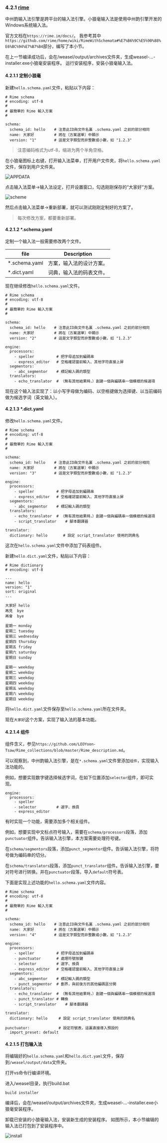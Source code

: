 ### 4.2.1 [rime](https://github.com/ChineseInputMethod/weasel/blob/master/doc/4.2%20customization/4.2.1%20rime/rime.md)

中州韵输入法引擎是跨平台的输入法引擎。小狼毫输入法是使用中州韵引擎开发的Windows系统输入法。

官方文档在`https://rime.im/docs/`。
我参考其中`https://github.com/rime/home/wiki/RimeWithSchemata#%E7%B6%9C%E5%90%88%E6%BC%94%E7%B7%B4`部分，编写了本小节。

在上一节编译成功后，会在/weasel/output/archives文件夹，生成weasel-*.*.*.*-installer.exe小狼毫安装程序。
运行安装程序，安装小狼毫输入法。

#### 4.2.1.1 定制小狼毫

新建`hello.schema.yaml`文件，粘贴以下内容：

```
# Rime schema
# encoding: utf-8
#
# 最簡單的 Rime 輸入方案
#

schema:
  schema_id: hello    # 注意此ID與文件名裏 .schema.yaml 之前的部分相同
  name: 大家好         # 將在〔方案選單〕中顯示
  version: "1"        # 這是文字類型而非整數或小數，如 "1.2.3"
```

>注意编码格式为utf-8，缩进为两个半角空格。

在小狼毫图标上右键，打开输入法菜单，打开用户文件夹，将`hello.schema.yaml`文件，保存到用户文件夹。

![APPDATA](APPDATA.png)

点击输入法菜单->输入法设定，打开设置窗口，勾选刚刚保存的“大家好”方案。

![scheme](scheme.png)

然后点击输入法菜单->重新部署，就可以测试刚刚定制好的方案了。

>每次修改方案，都要重新部署。

#### 4.2.1.2 *.schema.yaml

定制一个输入法一般需要修改两个文件。

file				|Description
-|-
*.schema.yaml		|方案，输入法的设计方案。
*.dict.yaml			|词典，输入法的码表文件。

现在继续修改`hello.schema.yaml`文件。

```
# Rime schema
# encoding: utf-8
#
# 最簡單的 Rime 輸入方案
#

schema:
  schema_id: hello    # 注意此ID與文件名裏 .schema.yaml 之前的部分相同
  name: 大家好         # 將在〔方案選單〕中顯示
  version: "2"        # 這是文字類型而非整數或小數，如 "1.2.3"

engine:
  processors:
    - speller          # 把字母追加到編碼串
    - express_editor   # 空格確認當前輸入、其他字符直接上屏
  segmentors:
    - abc_segmentor    # 標記輸入碼的類型
  translators:
    - echo_translator  # （無有其他結果時，）創建一個與編碼串一個模樣的候選項
```

现在这个输入法实现了：以小写字母做为编码、以空格键做为选择键、以当前编码做为候选字词（英文输入）。

#### 4.2.1.3 *.dict.yaml

修改`hello.schema.yaml`文件。

```
# Rime schema
# encoding: utf-8
#
# 最簡單的 Rime 輸入方案
#

schema:
  schema_id: hello    # 注意此ID與文件名裏 .schema.yaml 之前的部分相同
  name: 大家好         # 將在〔方案選單〕中顯示
  version: "3"        # 這是文字類型而非整數或小數，如 "1.2.3"

engine:
  processors:
    - speller          # 把字母追加到編碼串
    - express_editor   # 空格確認當前輸入、其他字符直接上屏
  segmentors:
    - abc_segmentor    # 標記輸入碼的類型
  translators:
    - echo_translator  # （無有其他結果時，）創建一個與編碼串一個模樣的候選項
    - script_translator    # 腳本翻譯器

translator:
  dictionary: hello       # 設定 script_translator 使用的詞典名
```

这次在`hello.schema.yaml`文件中添加了码表组件。

新建`hello.dict.yaml`文件，粘贴以下内容：

```
# Rime dictionary
# encoding: utf-8

---
name: hello
version: "1"
sort: original
...

大家好	hello
再見	bye
再會	bye

星期一	monday
星期二	tuesday
星期三	wednesday
星期四	thursday
星期五	friday
星期六	saturday
星期日	sunday

星期一	weekday
星期二	weekday
星期三	weekday
星期四	weekday
星期五	weekday
星期六	weekday
星期日	weekday
```

将`hello.dict.yaml`文件保存至`hello.schema.yaml`所在文件夹。

现在`大家好`这个方案，实现了输入法的基本功能。

#### 4.2.1.4 组件

组件含义，参见`https://github.com/LEOYoon-Tsaw/Rime_collections/blob/master/Rime_description.md`。

可以观察到，中州韵输入法引擎，是在`*.schema.yaml`文件里添加`组件`，实现输入法功能的。

例如，想要实现数字键选择候选字词，在如下位置添加`selector`组件，即可实现。

```
engine:
  processors:
    - speller
    - selector         # 選字、換頁
    - express_editor
```

有时实现一个功能，需要添加多个相关组件。

例如，想要实现中文标点符号输入，需要在`schema/processors`段落，添加`punctuator`组件。告诉输入法引擎，本方案需要处理符号键。

在`schema/segmentors`段落，添加`punct_segmentor`组件。告诉输入法引擎，将符号做为编码串的切分。

在`schema/translators`段落，添加`punct_translator`组件。告诉输入法引擎，要对符号进行转换。并在`punctuator`段落，导入`default`符号表。

下面是实现上述功能的`hello.schema.yaml`文件内容。

```
# Rime schema
# encoding: utf-8
#
# 最簡單的 Rime 輸入方案
#

schema:
  schema_id: hello    # 注意此ID與文件名裏 .schema.yaml 之前的部分相同
  name: 大家好         # 將在〔方案選單〕中顯示
  version: "4"        # 這是文字類型而非整數或小數，如 "1.2.3"

engine:
  processors:
    - speller          # 把字母追加到編碼串
    - punctuator       # 處理符號按鍵
    - selector         # 選字、換頁
    - express_editor   # 空格確認當前輸入、其他字符直接上屏
  segmentors:
    - abc_segmentor    # 標記輸入碼的類型
    - punct_segmentor  # 劃界，與前後方的其他編碼區分開
  translators:
    - echo_translator  # （無有其他結果時，）創建一個與編碼串一個模樣的候選項
    - punct_translator # 轉換
    - script_translator    # 腳本翻譯器

translator:
  dictionary: hello     # 設定 script_translator 使用的詞典名
  
punctuator:             # 設定符號表，這裏直接導入預設的
  import_preset: default
```

#### 4.2.1.5 打包输入法

将编辑好的`hello.schema.yaml`和`hello.dict.yaml`文件，保存到`/weasel/output/data`文件夹。

打开vs命令行编译环境。

进入/weasel目录，执行build.bat

```batch
build installer
```

编译后，会在/weasel/output/archives文件夹，生成weasel-*.*.*.*-installer.exe小狼毫安装程序。

卸载已安装的小狼毫输入法，安装新生成的安装程序。
如图所示，本小节编辑的输入法已打包到了安装程序中。

![install](install.png)